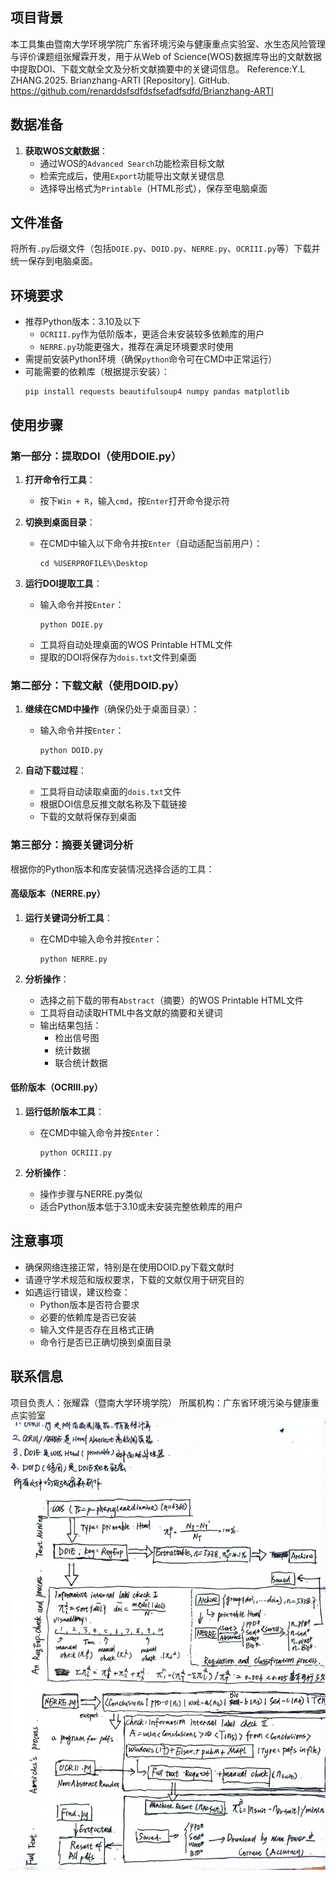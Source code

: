 ## 项目背景
本工具集由暨南大学环境学院广东省环境污染与健康重点实验室、水生态风险管理与评价课题组张耀霖开发，用于从Web of Science(WOS)数据库导出的文献数据中提取DOI、下载文献全文及分析文献摘要中的关键词信息。
Reference:Y.L ZHANG.2025. Brianzhang-ARTI [Repository]. GitHub. https://github.com/renarddsfsdfdsfsefadfsdfd/Brianzhang-ARTI

## 数据准备
1. **获取WOS文献数据**：
   - 通过WOS的`Advanced Search`功能检索目标文献
   - 检索完成后，使用`Export`功能导出文献关键信息
   - 选择导出格式为`Printable`（HTML形式），保存至电脑桌面

## 文件准备
将所有`.py`后缀文件（包括`DOIE.py`、`DOID.py`、`NERRE.py`、`OCRIII.py`等）下载并统一保存到电脑桌面。

## 环境要求
- 推荐Python版本：3.10及以下
  - `OCRIII.py`作为低阶版本，更适合未安装较多依赖库的用户
  - `NERRE.py`功能更强大，推荐在满足环境要求时使用
- 需提前安装Python环境（确保`python`命令可在CMD中正常运行）
- 可能需要的依赖库（根据提示安装）：
  ```
  pip install requests beautifulsoup4 numpy pandas matplotlib
  ```

## 使用步骤

### 第一部分：提取DOI（使用DOIE.py）
1. **打开命令行工具**：
   - 按下`Win + R`，输入`cmd`，按`Enter`打开命令提示符
   
2. **切换到桌面目录**：
   - 在CMD中输入以下命令并按`Enter`（自动适配当前用户）：
     ```
     cd %USERPROFILE%\Desktop
     ```

3. **运行DOI提取工具**：
   - 输入命令并按`Enter`：
     ```
     python DOIE.py
     ```
   - 工具将自动处理桌面的WOS Printable HTML文件
   - 提取的DOI将保存为`dois.txt`文件到桌面

### 第二部分：下载文献（使用DOID.py）
1. **继续在CMD中操作**（确保仍处于桌面目录）：
   - 输入命令并按`Enter`：
     ```
     python DOID.py
     ```

2. **自动下载过程**：
   - 工具将自动读取桌面的`dois.txt`文件
   - 根据DOI信息反推文献名称及下载链接
   - 下载的文献将保存到桌面

### 第三部分：摘要关键词分析
根据你的Python版本和库安装情况选择合适的工具：

#### 高级版本（NERRE.py）
1. **运行关键词分析工具**：
   - 在CMD中输入命令并按`Enter`：
     ```
     python NERRE.py
     ```

2. **分析操作**：
   - 选择之前下载的带有`Abstract`（摘要）的WOS Printable HTML文件
   - 工具将自动读取HTML中各文献的摘要和关键词
   - 输出结果包括：
     - 检出信号图
     - 统计数据
     - 联合统计数据

#### 低阶版本（OCRIII.py）
1. **运行低阶版本工具**：
   - 在CMD中输入命令并按`Enter`：
     ```
     python OCRIII.py
     ```

2. **分析操作**：
   - 操作步骤与NERRE.py类似
   - 适合Python版本低于3.10或未安装完整依赖库的用户

## 注意事项
- 确保网络连接正常，特别是在使用DOID.py下载文献时
- 请遵守学术规范和版权要求，下载的文献仅用于研究目的
- 如遇运行错误，建议检查：
  - Python版本是否符合要求
  - 必要的依赖库是否已安装
  - 输入文件是否存在且格式正确
  - 命令行是否已正确切换到桌面目录

## 联系信息
项目负责人：张耀霖（暨南大学环境学院）
所属机构：广东省环境污染与健康重点实验室
![image](https://github.com/renarddsfsdfdsfefadfsdfd/Brianzhang-ARTI/blob/main/%E6%B5%81%E7%A8%8B%E5%9B%BE%E7%A4%BA%E6%84%8F.jpg)
